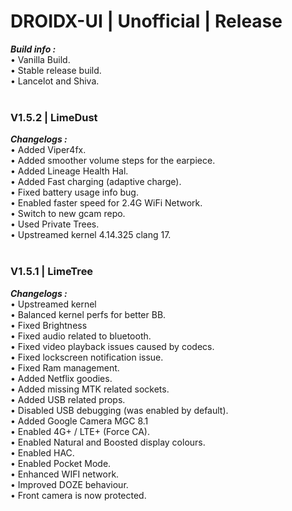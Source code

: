 # DROIDX-UI | Unofficial | Release 
**_Build info :_**
<br>
• Vanilla Build.<br>
• Stable release build.<br>
• Lancelot and Shiva.<br><br>

### V1.5.2 | LimeDust

**_Changelogs :_**<br>
• Added Viper4fx.<br>
• Added smoother volume steps for the earpiece.<br>
• Added Lineage Health Hal.<br>
• Added Fast charging (adaptive charge).<br>
• Fixed battery usage info bug.<br>
• Enabled faster speed for 2.4G WiFi Network.<br>
• Switch to new gcam repo.<br>
• Used Private Trees.<br>
• Upstreamed kernel 4.14.325 clang 17.<br>
<br>
### V1.5.1 | LimeTree

**_Changelogs :_**<br>
• Upstreamed kernel<br>
• Balanced kernel perfs for better BB.<br>
• Fixed Brightness<br>
• Fixed audio related to bluetooth.<br>
• Fixed video playback issues caused by codecs.<br>
• Fixed lockscreen notification issue.<br>
• Fixed Ram management.<br>
• Added Netflix goodies.<br>
• Added missing MTK related sockets.<br>
• Added USB related props.<br>
• Disabled USB debugging (was enabled by default).<br>
• Added Google Camera MGC 8.1<br>
• Enabled 4G+ / LTE+ (Force CA).<br>
• Enabled Natural and Boosted display colours.<br>
• Enabled HAC.<br>
• Enabled Pocket Mode.<br>
• Enhanced WIFI network.<br>
• Improved DOZE behaviour.<br>
• Front camera is now protected.<br>
